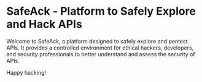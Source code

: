 # SafeAck - Platform to Safely Explore and Hack APIs

<!-- ## Overview -->

Welcome to SafeAck, a platform designed to safely explore and pentest APIs. It provides a controlled environment for ethical hackers, developers, and security professionals to better understand and assess the security of APIs.

<!--
## Features

### 1. Controlled Testing Environment

SafeAck provides a secure sandbox environment where users can safely test and hack APIs without any real-world impact. This controlled environment ensures that all activities are contained within the platform.

### 2. Ethical Hacking Toolkit

Explore a variety of ethical hacking tools and methodologies specifically tailored for API security testing. SafeAck equips users with the necessary tools to identify vulnerabilities and weaknesses in APIs while adhering to ethical standards.

### 3. Learning Resources

Access a comprehensive library of learning resources, tutorials, and documentation to enhance your knowledge of API security. Whether you are a beginner or an experienced professional, SafeAck provides the educational materials needed to stay informed about the latest trends and best practices.

### 4. Collaboration and Community

Join a vibrant community of ethical hackers, developers, and security enthusiasts. Share your knowledge, experiences, and insights with like-minded individuals to foster a collaborative and supportive environment.

-->
Happy hacking!
